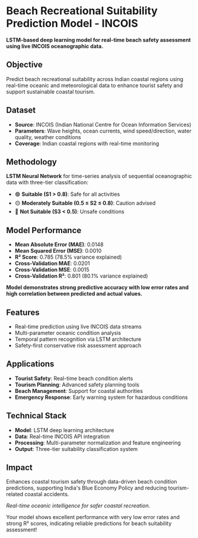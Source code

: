 # Beach Recreational Suitability Prediction Model - INCOIS

**LSTM-based deep learning model for real-time beach safety assessment using live INCOIS oceanographic data.**

## Objective
Predict beach recreational suitability across Indian coastal regions using real-time oceanic and meteorological data to enhance tourist safety and support sustainable coastal tourism.

## Dataset
- **Source**: INCOIS (Indian National Centre for Ocean Information Services)
- **Parameters**: Wave heights, ocean currents, wind speed/direction, water quality, weather conditions
- **Coverage**: Indian coastal regions with real-time monitoring

## Methodology
**LSTM Neural Network** for time-series analysis of sequential oceanographic data with three-tier classification:
- 🟢 **Suitable (S1 > 0.8)**: Safe for all activities
- 🟡 **Moderately Suitable (0.5 ≤ S2 ≤ 0.8)**: Caution advised
- 🔴 **Not Suitable (S3 < 0.5)**: Unsafe conditions

## Model Performance
- **Mean Absolute Error (MAE)**: 0.0148
- **Mean Squared Error (MSE)**: 0.0010
- **R² Score**: 0.785 (78.5% variance explained)
- **Cross-Validation MAE**: 0.0201
- **Cross-Validation MSE**: 0.0015
- **Cross-Validation R²**: 0.801 (80.1% variance explained)

**Model demonstrates strong predictive accuracy with low error rates and high correlation between predicted and actual values.**

## Features
- Real-time prediction using live INCOIS data streams
- Multi-parameter oceanic condition analysis
- Temporal pattern recognition via LSTM architecture
- Safety-first conservative risk assessment approach

## Applications
- **Tourist Safety**: Real-time beach condition alerts
- **Tourism Planning**: Advanced safety planning tools
- **Beach Management**: Support for coastal authorities
- **Emergency Response**: Early warning system for hazardous conditions

## Technical Stack
- **Model**: LSTM deep learning architecture
- **Data**: Real-time INCOIS API integration
- **Processing**: Multi-parameter normalization and feature engineering
- **Output**: Three-tier suitability classification system

## Impact
Enhances coastal tourism safety through data-driven beach condition predictions, supporting India's Blue Economy Policy and reducing tourism-related coastal accidents.

*Real-time oceanic intelligence for safer coastal recreation.*

Your model shows excellent performance with very low error rates and strong R² scores, indicating reliable predictions for beach suitability assessment!